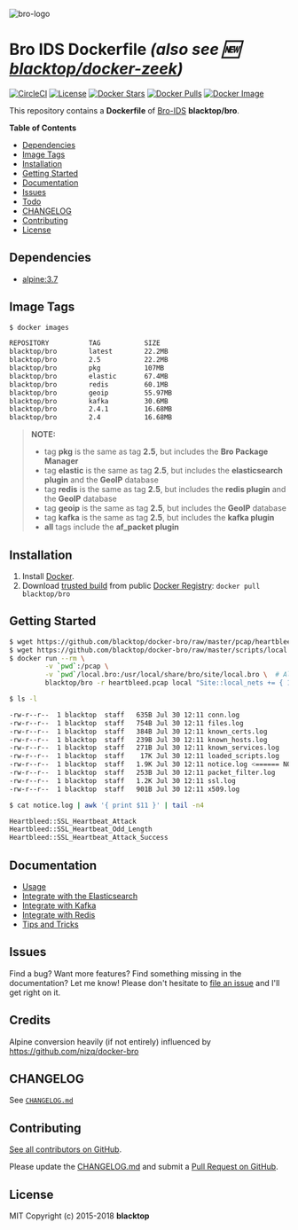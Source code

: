 ![bro-logo](https://github.com/blacktop/docker-bro/raw/master/docs/imgs/logo.png)

# Bro IDS Dockerfile *(also see :new: [blacktop/docker-zeek](https://github.com/blacktop/docker-zeek))*

[![CircleCI](https://circleci.com/gh/blacktop/docker-bro.png?style=shield)](https://circleci.com/gh/blacktop/docker-bro) [![License](http://img.shields.io/:license-mit-blue.svg)](http://doge.mit-license.org) [![Docker Stars](https://img.shields.io/docker/stars/blacktop/bro.svg)](https://hub.docker.com/r/blacktop/bro/) [![Docker Pulls](https://img.shields.io/docker/pulls/blacktop/bro.svg)](https://hub.docker.com/r/blacktop/bro/) [![Docker Image](https://img.shields.io/badge/docker%20image-22.2MB-blue.svg)](https://hub.docker.com/r/blacktop/bro/)

This repository contains a **Dockerfile** of [Bro-IDS](http://www.bro.org/index.html) **blacktop/bro**.

**Table of Contents**

* [Dependencies](#dependencies)
* [Image Tags](#image-tags)
* [Installation](#installation)
* [Getting Started](#getting-started)
* [Documentation](#documentation)
* [Issues](#issues)
* [Todo](#todo)
* [CHANGELOG](#changelog)
* [Contributing](#contributing)
* [License](#license)

## Dependencies

* [alpine:3.7](https://hub.docker.com/_/alpine/)

## Image Tags

```bash
$ docker images

REPOSITORY          TAG           SIZE
blacktop/bro        latest        22.2MB
blacktop/bro        2.5           22.2MB
blacktop/bro        pkg           107MB
blacktop/bro        elastic       67.4MB
blacktop/bro        redis         60.1MB
blacktop/bro        geoip         55.97MB
blacktop/bro        kafka         30.6MB
blacktop/bro        2.4.1         16.68MB
blacktop/bro        2.4           16.68MB
```

> **NOTE:**
>
> * tag **pkg** is the same as tag **2.5**, but includes the **Bro Package Manager**
> * tag **elastic** is the same as tag **2.5**, but includes the **elasticsearch plugin** and the **GeoIP** database
> * tag **redis** is the same as tag **2.5**, but includes the **redis plugin** and the **GeoIP** database
> * tag **geoip** is the same as tag **2.5**, but includes the **GeoIP** database
> * tag **kafka** is the same as tag **2.5**, but includes the **kafka plugin**
> * **all** tags include the **af_packet plugin**

## Installation

1. Install [Docker](https://docs.docker.com).
2. Download [trusted build](https://hub.docker.com/r/blacktop/bro/) from public [Docker Registry](https://hub.docker.com): `docker pull blacktop/bro`

## Getting Started

```bash
$ wget https://github.com/blacktop/docker-bro/raw/master/pcap/heartbleed.pcap
$ wget https://github.com/blacktop/docker-bro/raw/master/scripts/local.bro
$ docker run --rm \
         -v `pwd`:/pcap \
         -v `pwd`/local.bro:/usr/local/share/bro/site/local.bro \  # All default modules loaded
         blacktop/bro -r heartbleed.pcap local "Site::local_nets += { 192.168.11.0/24 }"
```

```bash
$ ls -l

-rw-r--r--  1 blacktop  staff   635B Jul 30 12:11 conn.log
-rw-r--r--  1 blacktop  staff   754B Jul 30 12:11 files.log
-rw-r--r--  1 blacktop  staff   384B Jul 30 12:11 known_certs.log
-rw-r--r--  1 blacktop  staff   239B Jul 30 12:11 known_hosts.log
-rw-r--r--  1 blacktop  staff   271B Jul 30 12:11 known_services.log
-rw-r--r--  1 blacktop  staff    17K Jul 30 12:11 loaded_scripts.log
-rw-r--r--  1 blacktop  staff   1.9K Jul 30 12:11 notice.log <====== NOTICE
-rw-r--r--  1 blacktop  staff   253B Jul 30 12:11 packet_filter.log
-rw-r--r--  1 blacktop  staff   1.2K Jul 30 12:11 ssl.log
-rw-r--r--  1 blacktop  staff   901B Jul 30 12:11 x509.log
```

```bash
$ cat notice.log | awk '{ print $11 }' | tail -n4

Heartbleed::SSL_Heartbeat_Attack
Heartbleed::SSL_Heartbeat_Odd_Length
Heartbleed::SSL_Heartbeat_Attack_Success
```

## Documentation

* [Usage](https://github.com/blacktop/docker-bro/blob/master/docs/usage.md)
* [Integrate with the Elasticsearch](https://github.com/blacktop/docker-bro/blob/master/docs/elastic.md)
* [Integrate with Kafka](https://github.com/blacktop/docker-bro/blob/master/docs/kafka.md)
* [Integrate with Redis](https://github.com/blacktop/docker-bro/blob/master/docs/redis.md)
* [Tips and Tricks](https://github.com/blacktop/docker-bro/blob/master/docs/tips-and-tricks.md)

## Issues

Find a bug? Want more features? Find something missing in the documentation? Let me know! Please don't hesitate to [file an issue](https://github.com/blacktop/docker-bro/issues/new) and I'll get right on it.

## Credits

Alpine conversion heavily (if not entirely) influenced by https://github.com/nizq/docker-bro

## CHANGELOG

See [`CHANGELOG.md`](https://github.com/blacktop/docker-bro/blob/master/CHANGELOG.md)

## Contributing

[See all contributors on GitHub](https://github.com/blacktop/docker-bro/graphs/contributors).

Please update the [CHANGELOG.md](https://github.com/blacktop/docker-bro/blob/master/CHANGELOG.md) and submit a [Pull Request on GitHub](https://help.github.com/articles/using-pull-requests/).

## License

MIT Copyright (c) 2015-2018 **blacktop**